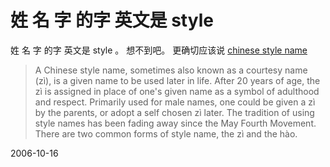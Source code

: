 # 姓 名 字 的字 英文是 style

姓 名 字 的字 英文是 style 。 想不到吧。
更确切应该说 [chinese style name](http://en.wikipedia.org/wiki/Chinese_style_name)

> A Chinese style name, sometimes also known as a courtesy name (zì), is a given name to be used later in life. After 20 years of age, the zì is assigned in place of one's given name as a symbol of adulthood and respect. Primarily used for male names, one could be given a zì by the parents, or adopt a self chosen zì later. The tradition of using style names has been fading away since the May Fourth Movement. There are two common forms of style name, the zì and the hào.

2006-10-16